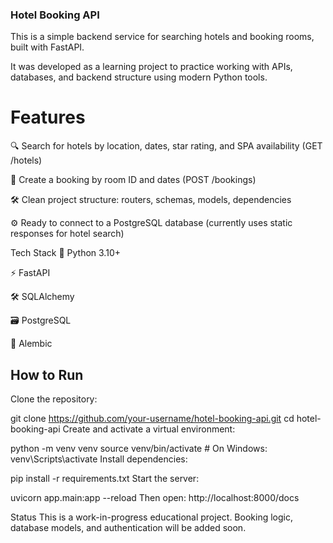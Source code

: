 ### Hotel Booking API
This is a simple backend service for searching hotels and booking rooms, built with FastAPI.

It was developed as a learning project to practice working with APIs, databases, and backend structure using modern Python tools.

# Features
🔍 Search for hotels by location, dates, star rating, and SPA availability (GET /hotels)

📝 Create a booking by room ID and dates (POST /bookings)

🛠️ Clean project structure: routers, schemas, models, dependencies

⚙️ Ready to connect to a PostgreSQL database (currently uses static responses for hotel search)

Tech Stack
🐍 Python 3.10+

⚡ FastAPI

🛠️ SQLAlchemy

🗃️ PostgreSQL 

🔧 Alembic 


## How to Run
Clone the repository:


git clone https://github.com/your-username/hotel-booking-api.git
cd hotel-booking-api
Create and activate a virtual environment:


python -m venv venv
source venv/bin/activate  # On Windows: venv\Scripts\activate
Install dependencies:


pip install -r requirements.txt
Start the server:


uvicorn app.main:app --reload
Then open: http://localhost:8000/docs

Status
This is a work-in-progress educational project. Booking logic, database models, and authentication will be added soon.
